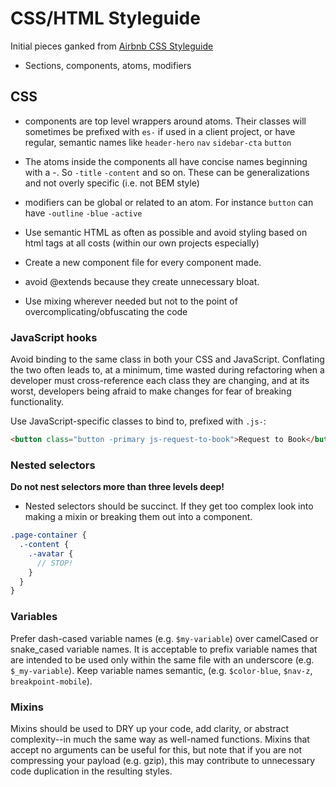 # CSS/HTML Styleguide

Initial pieces ganked from [Airbnb CSS Styleguide](https://github.com/airbnb/css)

- Sections, components, atoms, modifiers

## CSS
- components are top level wrappers around atoms. Their classes will sometimes be prefixed with `es-` if used in a client project, or have regular, semantic names like `header-hero` `nav` `sidebar-cta` `button`
- The atoms inside the components all have concise names beginning with a -. So `-title` `-content` and so on. These can be generalizations and not overly specific (i.e. not BEM style)
- modifiers can be global or related to an atom. For instance `button` can have `-outline` `-blue` `-active`

- Use semantic HTML as often as possible and avoid styling based on html tags at all costs (within our own projects especially)

- Create a new component file for every component made.

- avoid @extends because they create unnecessary bloat.

- Use mixing wherever needed but not to the point of overcomplicating/obfuscating the code

### JavaScript hooks

Avoid binding to the same class in both your CSS and JavaScript. Conflating the two often leads to, at a minimum, time wasted during refactoring when a developer must cross-reference each class they are changing, and at its worst, developers being afraid to make changes for fear of breaking functionality.

Use JavaScript-specific classes to bind to, prefixed with `.js-`:

```html
<button class="button -primary js-request-to-book">Request to Book</button>
```


### Nested selectors

**Do not nest selectors more than three levels deep!**

- Nested selectors should be succinct. If they get too complex look into making a mixin or breaking them out into a component.

```scss
.page-container {
  .-content {
    .-avatar {
      // STOP!
    }
  }
}
```

### Variables

Prefer dash-cased variable names (e.g. `$my-variable`) over camelCased or snake_cased variable names. It is acceptable to prefix variable names that are intended to be used only within the same file with an underscore (e.g. `$_my-variable`). Keep variable names semantic, (e.g. `$color-blue`, `$nav-z`, `breakpoint-mobile`).

### Mixins

Mixins should be used to DRY up your code, add clarity, or abstract complexity--in much the same way as well-named functions. Mixins that accept no arguments can be useful for this, but note that if you are not compressing your payload (e.g. gzip), this may contribute to unnecessary code duplication in the resulting styles.
